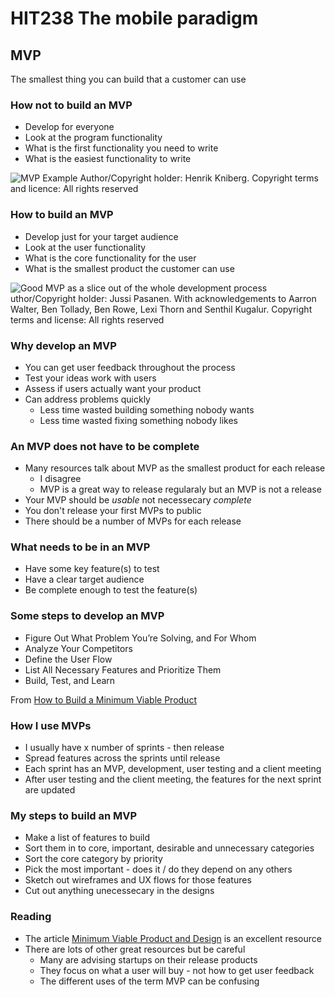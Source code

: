 <!-- .slide: data-background-image="../images/bg-smartphone.jpg" -->
# HIT238 The mobile paradigm



<!-- .slide: data-background-image="../images/bg-smartphone.jpg" -->
## MVP
The smallest thing you can build that a customer can use


<!-- .slide: data-background-image="../images/bg-smartphone.jpg" -->
### How not to build an MVP
* Develop for everyone
* Look at the program functionality
* What is the first functionality you need to write
* What is the easiest functionality to write


<!-- .slide: data-background-image="../images/bg-smartphone.jpg" -->
![MVP Example](https://public-media.interaction-design.org/images/uploads/9f7f5b30ed9905117b65572ab6949a9f.png)
Author/Copyright holder: Henrik Kniberg. Copyright terms and licence: All rights reserved


<!-- .slide: data-background-image="../images/bg-smartphone.jpg" -->
### How to build an MVP
* Develop just for your target audience
* Look at the user functionality
* What is the core functionality for the user
* What is the smallest product the customer can use


<!-- .slide: data-background-image="../images/bg-smartphone.jpg" -->
![Good MVP as a slice out of the whole development process](https://public-media.interaction-design.org/images/uploads/e110f6dc07d9e8ebe1ea8251eab2a359.png)
uthor/Copyright holder: Jussi Pasanen. With acknowledgements to Aarron Walter, Ben Tollady, Ben Rowe, Lexi Thorn and Senthil Kugalur. Copyright terms and license: All rights reserved


<!-- .slide: data-background-image="../images/bg-smartphone.jpg" -->
### Why develop an MVP
* You can get user feedback throughout the process
* Test your ideas work with users
* Assess if users actually want your product
* Can address problems quickly
	* Less time wasted building something nobody wants
	* Less time wasted fixing something nobody likes




<!-- .slide: data-background-image="../images/bg-smartphone.jpg" -->
### An MVP does not have to be complete
* Many resources talk about MVP as the smallest product for each release
	* I disagree
	* MVP is a great way to release regularaly but an MVP is not a release
* Your MVP should be _usable_ not necessecary _complete_
* You don't release your first MVPs to public
* There should be a number of MVPs for each release


<!-- .slide: data-background-image="../images/bg-smartphone.jpg" -->
### What needs to be in an MVP
* Have some key feature(s) to test
* Have a clear target audience
* Be complete enough to test the feature(s)


<!-- .slide: data-background-image="../images/bg-smartphone.jpg" -->
### Some steps to develop an MVP
* Figure Out What Problem You’re Solving, and For Whom
* Analyze Your Competitors
* Define the User Flow
* List All Necessary Features and Prioritize Them
* Build, Test, and Learn

From [How to Build a Minimum Viable Product](https://rubygarage.org/blog/how-to-build-a-minimum-viable-product)


<!-- .slide: data-background-image="../images/bg-smartphone.jpg" -->
### How I use MVPs
* I usually have x number of sprints - then release
* Spread features across the sprints until release
* Each sprint has an MVP, development, user testing and a client meeting
* After user testing and the client meeting, the features for the next sprint are updated


<!-- .slide: data-background-image="../images/bg-smartphone.jpg" -->
### My steps to build an MVP
* Make a list of features to build
* Sort them in to core, important, desirable and unnecessary categories
* Sort the core category by priority
* Pick the most important - does it / do they depend on any others
* Sketch out wireframes and UX flows for those features
* Cut out anything unecessecary in the designs


<!-- .slide: data-background-image="../images/bg-smartphone.jpg" -->
### Reading
* The article [Minimum Viable Product and Design](https://www.interaction-design.org/literature/article/minimum-viable-product-mvp-and-design-balancing-risk-to-gain-reward) is an excellent resource
* There are lots of other great resources but be careful
	* Many are advising startups on their release products
	* They focus on what a user will buy - not how to get user feedback
	* The different uses of the term MVP can be confusing


